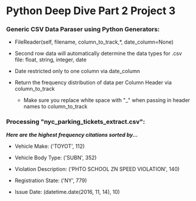 # Python Deep Dive Part 2 Project 3

### Generic CSV Data Paraser using Python Generators: 

- FileReader(self, filename, column_to_track,*, date_column=None)
    
- Second row data will automatically determine the data types for .csv file: float, string, integer, date

- Date restricted only to one column via date_column 

- Return the frequency distribution of data per Column Header via column_to_track 
    * Make sure you replace white space with "_" when passing in header names to column_to_track

### Processing "nyc_parking_tickets_extract.csv":

**_Here are the highest frequency citations sorted by..._**

- Vehicle Make: ('TOYOT', 112)

- Vehicle Body Type: ('SUBN', 352) 

- Violation Description: ('PHTO SCHOOL ZN SPEED VIOLATION', 140)

- Registration State: ('NY', 779)

- Issue Date: (datetime.date(2016, 11, 14), 10)


